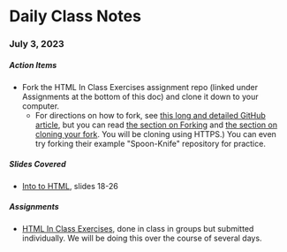 # Daily Class Notes

### July 3, 2023

##### Action Items

- Fork the HTML In Class Exercises assignment repo (linked under Assignments at the bottom of this doc) and clone it down to your computer.
  - For directions on how to fork, see [this long and detailed GitHub article](https://docs.github.com/en/get-started/quickstart/fork-a-repo), but you can read [the section on Forking](https://docs.github.com/en/get-started/quickstart/fork-a-repo#forking-a-repository) and [the section on cloning your fork](https://docs.github.com/en/get-started/quickstart/fork-a-repo#cloning-your-forked-repository). You will be cloning using HTTPS.) You can even try forking their example "Spoon-Knife" repository for practice.

##### Slides Covered

- [Into to HTML](), slides 18-26

##### Assignments

- [HTML In Class Exercises](https://github.com/AnnieCannons/html-in-class-exercises), done in class in groups but submitted individually. We will be doing this over the course of several days.

